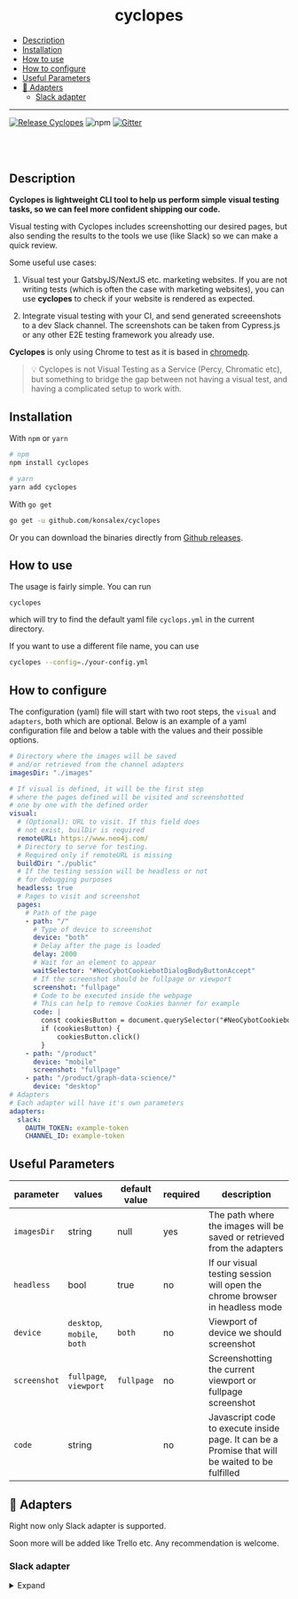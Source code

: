 # <h1 align="center"> cyclopes </h1>

<!-- toc -->

- [Description](#description)
- [Installation](#installation)
- [How to use](#how-to-use)
- [How to configure](#how-to-configure)
- [Useful Parameters](#useful-parameters)
- [🔌 Adapters](#---adapters)
  - [Slack adapter](#slack-adapter)

<!-- tocstop -->

---

[![Release Cyclopes](https://github.com/konsalex/cyclopes/actions/workflows/release.yaml/badge.svg)](https://github.com/konsalex/cyclopes/actions/workflows/release.yaml)
![npm](https://img.shields.io/npm/v/cyclopes)
[![Gitter](https://badges.gitter.im/cyclopes-clip/community.svg)](https://gitter.im/cyclopes-clip/community?utm_source=badge&utm_medium=badge&utm_campaign=pr-badge)

<span style="display:block;margin-top:80px" class="breaking-gap"/>
 
## Description

**Cyclopes is lightweight CLI tool to help us perform simple visual testing tasks, so we can feel more confident shipping our code.**

Visual testing with Cyclopes includes screenshotting our desired pages, but also sending the results to the tools we use (like Slack) so we can make a quick review.

Some useful use cases:

1. Visual test your GatsbyJS/NextJS etc. marketing websites. If you are not writing tests (which is often the case with marketing websites), you can use **cyclopes** to check if your website is rendered as expected.

2. Integrate visual testing with your CI, and send generated screeenshots to a dev Slack channel. The screenshots can be taken from Cypress.js or any other E2E testing framework you already use.

**Cyclopes** is only using Chrome to test as it is based in [chromedp](https://github.com/chromedp/chromedp).

> 💡 Cyclopes is not Visual Testing as a Service (Percy, Chromatic etc), but something to bridge the gap between not having a visual test, and having a complicated setup to work with.

## Installation

With `npm` or `yarn`

```bash
# npm
npm install cyclopes

# yarn
yarn add cyclopes
```

With `go get`

```bash
go get -u github.com/konsalex/cyclopes
```

Or you can download the binaries directly from [Github releases](https://github.com/konsalex/cyclopes/releases).

## How to use

The usage is fairly simple. You can run

```
cyclopes
```

which will try to find the default yaml file `cyclops.yml` in the current directory.

If you want to use a different file name, you can use

```bash
cyclopes --config=./your-config.yml
```

## How to configure

The configuration (yaml) file will start with two root steps, the `visual` and `adapters`, both which are optional. Below is an example of a yaml configuration file and below a table with the values and their possible options.

```yaml
# Directory where the images will be saved
# and/or retrieved from the channel adapters
imagesDir: "./images"

# If visual is defined, it will be the first step
# where the pages defined will be visited and screenshotted
# one by one with the defined order
visual:
  # (Optional): URL to visit. If this field does
  # not exist, builDir is required
  remoteURL: https://www.neo4j.com/
  # Directory to serve for testing.
  # Required only if remoteURL is missing
  buildDir: "./public"
  # If the testing session will be headless or not
  # for debugging purposes
  headless: true
  # Pages to visit and screenshot
  pages:
    # Path of the page
    - path: "/"
      # Type of device to screenshot
      device: "both"
      # Delay after the page is loaded
      delay: 2000
      # Wait for an element to appear
      waitSelector: "#NeoCybotCookiebotDialogBodyButtonAccept"
      # If the screenshot should be fullpage or viewport
      screenshot: "fullpage"
      # Code to be executed inside the webpage
      # This can help to remove Cookies banner for example
      code: |
        const cookiesButton = document.querySelector("#NeoCybotCookiebotDialogBodyButtonAccept")
        if (cookiesButton) {
            cookiesButton.click()
        }
    - path: "/product"
      device: "mobile"
      screenshot: "fullpage"
    - path: "/product/graph-data-science/"
      device: "desktop"
# Adapters
# Each adapter will have it's own parameters
adapters:
  slack:
    OAUTH_TOKEN: example-token
    CHANNEL_ID: example-token
```

## Useful Parameters

| parameter    | values                      | default value | required | description                                                                                     |
| ------------ | --------------------------- | ------------- | -------- | ----------------------------------------------------------------------------------------------- |
| `imagesDir`  | string                      | null          | yes      | The path where the images will be saved or retrieved from the adapters                          |
| `headless`   | bool                        | true          | no       | If our visual testing session will open the chrome browser in headless mode                     |
| `device`     | `desktop`, `mobile`, `both` | `both`        | no       | Viewport of device we should screenshot                                                         |
| `screenshot` | `fullpage`, `viewport`      | `fullpage`    | no       | Screenshotting the current viewport or fullpage screenshot                                      |
| `code`       | string                      |               | no       | Javascript code to execute inside page. It can be a Promise that will be waited to be fulfilled |

## 🔌 Adapters

Right now only Slack adapter is supported.

Soon more will be added like Trello etc. Any recommendation is welcome.

### Slack adapter

<details>
<summary>Expand</summary>

```yaml
slack:
  oauth_token: example-token
  channel_id: example-channel-id
```

or as _environment variables_

```sh
export ADAPTERS_SLACK_CHANNEL_ID=example-channel-id
export ADAPTERS_SLACK_OAUTH_TOKEN=example-token
```

</details>
